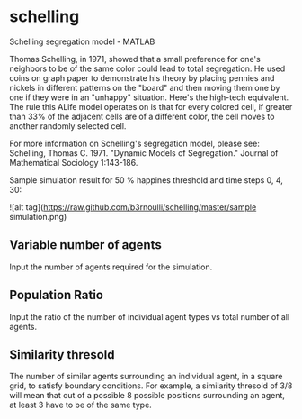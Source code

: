 # schelling
Schelling segregation model - MATLAB

Thomas Schelling, in 1971, showed that a small preference for one's neighbors to be of the same color could lead to total segregation. He used coins on graph paper to demonstrate his theory by placing pennies and nickels in different patterns on the "board" and then moving them one by one if they were in an "unhappy" situation. Here's the high-tech equivalent. The rule this ALife model operates on is that for every colored cell, if greater than 33% of the adjacent cells are of a different color, the cell moves to another randomly selected cell.

For more information on Schelling's segregation model, please see:
Schelling, Thomas C. 1971. "Dynamic Models of Segregation." Journal of Mathematical Sociology 1:143-186. 

Sample simulation result for 50 % happines threshold and time steps 0, 4, 30:

![alt tag](https://raw.github.com/b3rnoulli/schelling/master/sample simulation.png)

Variable number of agents
-------------------------
Input the number of agents required for the simulation.

Population Ratio
----------------
Input the ratio of the number of individual agent types vs total number of all agents.

Similarity thresold
-------------------
The number of similar agents surrounding an individual agent, in a square grid, to satisfy boundary conditions. For example, a similarity thresold of 3/8 will mean that out of a possible 8 possible positions surrounding an agent, at least 3 have to be of the same type.   

